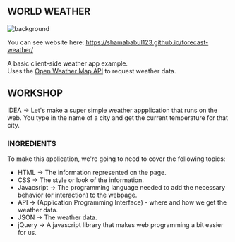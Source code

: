 WORLD WEATHER
-------------
![background](https://user-images.githubusercontent.com/38943439/46145127-92d38580-c278-11e8-926d-cd26efac2867.jpg)



You can see website here: https://shamababul123.github.io/forecast-weather/

A basic client-side weather app example.  
Uses the [Open Weather Map API](http://openweathermap.org/api) to request weather data.

## WORKSHOP

IDEA -> Let's make a super simple weather appplication that runs on the web. You type in the name of a city and get the current temperature for that city. 

### INGREDIENTS
To make this application, we're going to need to cover the following topics:
  * HTML -> The information represented on the page.
  * CSS -> The style or look of the information.
  * Javacsript -> The programming language needed to add the necessary behavior (or interaction) to the webpage.
  * API -> (Application Programming Interface) - where and how we get the weather data.
  * JSON -> The weather data.
  * jQuery -> A javascript library that makes web programming a bit easier for us.
